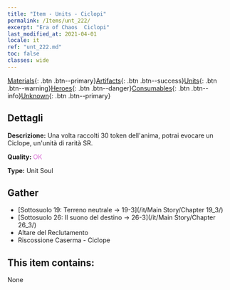 ```yaml
---
title: "Item - Units - Ciclopi"
permalink: /Items/unt_222/
excerpt: "Era of Chaos  Ciclopi"
last_modified_at: 2021-04-01
locale: it
ref: "unt_222.md"
toc: false
classes: wide
---
```

 [Materials](/it/Items/){: .btn .btn--primary}[Artifacts](/it/Items/Artifacts/){: .btn .btn--success}[Units](/it/Items/Units/){: .btn .btn--warning}[Heroes](/it/Items/Heroes/){: .btn .btn--danger}[Consumables](/it/Items/Consumables/){: .btn .btn--info}[Unknown](/it/Items/Unknown/){: .btn .btn--primary}

## Dettagli
 **Descrizione:** Una volta raccolti 30 token dell'anima, potrai evocare un Ciclope, un'unità di rarità SR.

 **Quality:** <span style="color: #DA70D6">OK</span>

 **Type:** Unit Soul

## Gather

*    [Sottosuolo 19: Terreno neutrale -> 19-3](/it/Main Story/Chapter 19_3/) 
*    [Sottosuolo 26: Il suono del destino -> 26-3](/it/Main Story/Chapter 26_3/) 
*    Altare del Reclutamento 
*    Riscossione Caserma - Ciclope 

## This item contains:

  None

